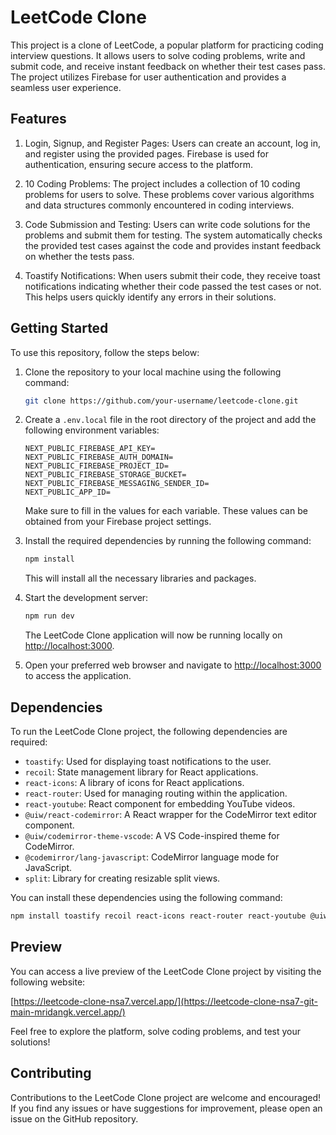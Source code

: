 # LeetCode Clone


This project is a clone of LeetCode, a popular platform for practicing coding interview questions. It allows users to solve coding problems, write and submit code, and receive instant feedback on whether their test cases pass. The project utilizes Firebase for user authentication and provides a seamless user experience.

## Features

1. Login, Signup, and Register Pages: Users can create an account, log in, and register using the provided pages. Firebase is used for authentication, ensuring secure access to the platform.

2. 10 Coding Problems: The project includes a collection of 10 coding problems for users to solve. These problems cover various algorithms and data structures commonly encountered in coding interviews.

3. Code Submission and Testing: Users can write code solutions for the problems and submit them for testing. The system automatically checks the provided test cases against the code and provides instant feedback on whether the tests pass.

4. Toastify Notifications: When users submit their code, they receive toast notifications indicating whether their code passed the test cases or not. This helps users quickly identify any errors in their solutions.

## Getting Started

To use this repository, follow the steps below:

1. Clone the repository to your local machine using the following command:

   ```bash
   git clone https://github.com/your-username/leetcode-clone.git
   ```

2. Create a `.env.local` file in the root directory of the project and add the following environment variables:

   ```dotenv
   NEXT_PUBLIC_FIREBASE_API_KEY=
   NEXT_PUBLIC_FIREBASE_AUTH_DOMAIN=
   NEXT_PUBLIC_FIREBASE_PROJECT_ID=
   NEXT_PUBLIC_FIREBASE_STORAGE_BUCKET=
   NEXT_PUBLIC_FIREBASE_MESSAGING_SENDER_ID=
   NEXT_PUBLIC_APP_ID=
   ```

   Make sure to fill in the values for each variable. These values can be obtained from your Firebase project settings.

3. Install the required dependencies by running the following command:

   ```bash
   npm install
   ```

   This will install all the necessary libraries and packages.

4. Start the development server:

   ```bash
   npm run dev
   ```

   The LeetCode Clone application will now be running locally on [http://localhost:3000](http://localhost:3000).

5. Open your preferred web browser and navigate to [http://localhost:3000](http://localhost:3000) to access the application.

## Dependencies

To run the LeetCode Clone project, the following dependencies are required:

- `toastify`: Used for displaying toast notifications to the user.
- `recoil`: State management library for React applications.
- `react-icons`: A library of icons for React applications.
- `react-router`: Used for managing routing within the application.
- `react-youtube`: React component for embedding YouTube videos.
- `@uiw/react-codemirror`: A React wrapper for the CodeMirror text editor component.
- `@uiw/codemirror-theme-vscode`: A VS Code-inspired theme for CodeMirror.
- `@codemirror/lang-javascript`: CodeMirror language mode for JavaScript.
- `split`: Library for creating resizable split views.

You can install these dependencies using the following command:

```bash
npm install toastify recoil react-icons react-router react-youtube @uiw/react-codemirror @uiw/codemirror-theme-vscode @codemirror/lang-javascript split
```

## Preview

You can access a live preview of the LeetCode Clone project by visiting the following website:

[https://leetcode-clone-nsa7.vercel.app/](https://leetcode-clone-nsa7-git-main-mridangk.vercel.app/)

Feel free to explore the platform, solve coding problems, and test your solutions!

## Contributing

Contributions to the LeetCode Clone project are welcome and encouraged! If you find any issues or have suggestions for improvement, please open an issue on the GitHub repository.
